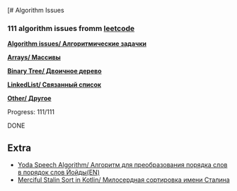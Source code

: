 [# Algorithm Issues
### 111 algorithm issues fromm [leetcode](https://leetcode.com/)

[**Algorithm issues/ Алгоритмические задачки**](https://github.com/IvanShalimov/AlgorithmIssuesIS/blob/main/algorithm)

[**Arrays/ Массивы**](https://github.com/IvanShalimov/AlgorithmIssuesIS/tree/main/array)

[**Binary Tree/ Двоичное дерево**](https://github.com/IvanShalimov/AlgorithmIssuesIS/tree/main/binarytree)

[**LinkedList/ Связанный список**](https://github.com/IvanShalimov/AlgorithmIssuesIS/tree/main/linkedlist)

[**Other/ Другое**](https://github.com/IvanShalimov/AlgorithmIssuesIS/tree/main/other)

Progress: 111/111

DONE

## Extra
* [Yoda Speech Algorithm/ Алгоритм для преобразования порядка слов в порядок слов Йойды(EN)](https://github.com/IvanShalimov/AlgorithmIssuesIS/tree/main/yodaspeech)
* [Merciful Stalin Sort in Kotlin/ Милосердная сортировка имени Сталина](https://github.com/IvanShalimov/AlgorithmIssuesIS/tree/main/mercifulstalinsort)
